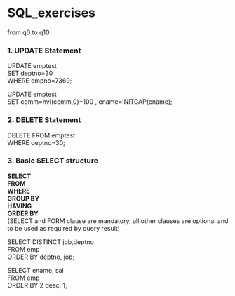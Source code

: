 # SQL_exercises
from q0 to q10

### 1. UPDATE Statement
UPDATE emptest  
SET deptno=30  
WHERE empno=7369;

UPDATE emptest  
SET comm=nvl(comm,0)+100 , ename=INITCAP(ename);

### 2. DELETE Statement
DELETE FROM emptest  
WHERE deptno=30;

### 3. Basic SELECT structure 
**SELECT**  
**FROM**  
**WHERE**  
**GROUP BY**  
**HAVING**  
**ORDER BY**  
(SELECT and FORM clause are mandatory, all other clauses are optional and to be used as required by query result)

SELECT DISTINCT job,deptno  
FROM emp  
ORDER BY deptno, job;

SELECT ename, sal  
FROM emp  
ORDER BY 2 desc, 1;

